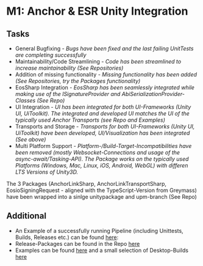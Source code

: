 
# M1: Anchor & ESR Unity Integration

## Tasks

 - General Bugfixing
	 *- Bugs have been fixed and the last failing UnitTests are completing successfully*
 - Maintainability/Code Streamlining
	 *- Code has been streamlined to increase maintainability (See Repositories)*
 - Addition of missing functionality
	 *- Missing functionality has been added (See Repositories, try the Packages functionality)*
 - EosSharp Integration
	 *- EosSharp has been seamlessly integrated while making use of the ISignatureProvider and AbiSerializationProvider-Classes (See Repo)* 
 - UI Integration
	 *- UI has been integrated for both UI-Frameworks (Unity UI, UiToolkit). The integrated and developed UI matches the UI of the typically used Anchor Transports (see Repo and Examples)*
 - Transports and Storage
	 *- Transports for both UI-Frameworks (Unity UI, UiToolkit) have been developed, UI/Visualization has been integrated (See above)*
 - Multi Platform Support
	 *- Platform-/Build-Target-Incompatibilities have been removed (mostly Websocket-Connections and usage of the async-await/Tasking-API).*
*The Package works on the typically used Platforms (Windows, Mac, Linux, iOS, Android, WebGL) with differen LTS Versions of Unity3D.* 

The 3 Packages (AnchorLinkSharp, AnchorLinkTransportSharp, EosioSigningRequest - aligned with the TypeScript-Version from Greymass) have been wrapped into a sinlge unitypackage and upm-branch (See Repo)


## Additional 
- An Example of a successfully running Pipeline (including Unittests, Builds, Releases etc.) can be found [here](https://github.com/liquiidio/AnchorLinkSharp/actions/runs/3940803603): 
- Release-Packages can be found in the Repo [here](https://github.com/liquiidio/AnchorLinkSharp) 
- Examples can be found [here](https://liquiidio.gitbook.io/unity-plugin-suite) and a small selection of Desktop-Builds [here](https://drive.google.com/drive/folders/1hUU2inw5JppKDC0SsmMU9zENlrV8QaKE?usp=sharing)
